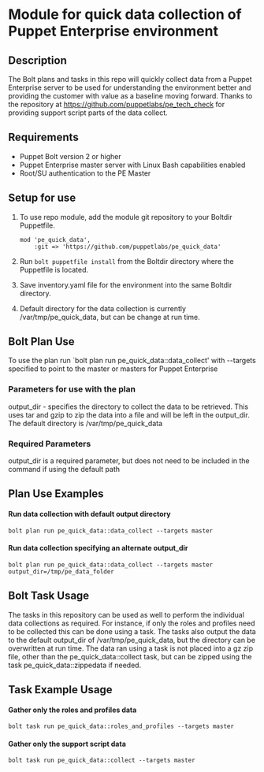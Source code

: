 # Module for quick data collection of Puppet Enterprise environment

## Description

The Bolt plans and tasks in this repo will quickly collect data from a Puppet Enterprise server to be used for understanding the environment better and providing the customer with value as a baseline moving forward.  Thanks to the repository at https://github.com/puppetlabs/pe_tech_check for providing support script parts of the data collect.

## Requirements

- Puppet Bolt version 2 or higher
- Puppet Enterprise master server with Linux Bash capabilities enabled
- Root/SU authentication to the PE Master

## Setup for use


1. To use repo module, add the module git repository to your Boltdir Puppetfile.

    ```
    mod 'pe_quick_data',
        :git => 'https://github.com/puppetlabs/pe_quick_data'
    ```

2. Run ```bolt puppetfile install``` from the Boltdir directory where the Puppetfile is located.
3. Save inventory.yaml file for the environment into the same Boltdir directory.
4. Default directory for the data collection is currently /var/tmp/pe_quick_data, but can be change at run time.

## Bolt Plan Use

To use the plan run `bolt plan run pe_quick_data::data_collect' with --targets specified to point to the master or masters for Puppet Enterprise

### Parameters for use with the plan

output_dir - specifies the directory to collect the data to be retrieved.   This uses tar and gzip to zip the data into a file and will be left in the output_dir.   The default directory is /var/tmp/pe_quick_data

### Required Parameters

output_dir is a required parameter, but does not need to be included in the command if using the default path

## Plan Use Examples

#### **Run data collection with default output directory**

```
bolt plan run pe_quick_data::data_collect --targets master
```

#### **Run data collection specifying an alternate output_dir**

```
bolt plan run pe_quick_data::data_collect --targets master output_dir=/tmp/pe_data_folder
```

## Bolt Task Usage

The tasks in this repository can be used as well to perform the individual data collections as required.   For instance, if only the roles and profiles need to be collected this can be done using a task.   The tasks also output the data to the default output_dir of /var/tmp/pe_quick_data, but the directory can be overwritten at run time.  The data ran using a task is not placed into a gz zip file, other than the pe_quick_data::collect task, but can be zipped using the task pe_quick_data::zippedata if needed.   

## Task Example Usage

#### **Gather only the roles and profiles data**

```
bolt task run pe_quick_data::roles_and_profiles --targets master
```

#### **Gather only the support script data**

```
bolt task run pe_quick_data::collect --targets master
```
